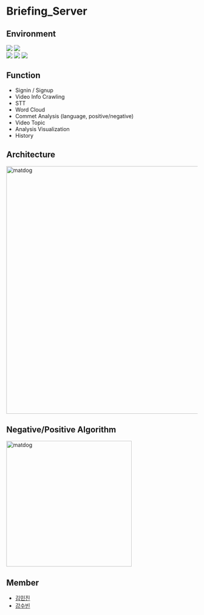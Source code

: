 # Briefing_Server


## Environment
![](https://img.shields.io/badge/Python-3.6.3-blue) ![](https://img.shields.io/badge/Ubuntu-18.0.4-orange) </br>
![](https://img.shields.io/badge/Django-3.2.6-green) ![](https://img.shields.io/badge/keras-2.6.0-skyblue) ![](https://img.shields.io/badge/konlpy-0.5.2-yellow)

## Function
- Signin / Signup</br>
- Video Info Crawling</br>
- STT</br>
- Word Cloud</br>
- Commet Analysis (language, positive/negative)</br>
- Video Topic</br>
- Analysis Visualization</br>
- History</br>


## Architecture
<img width="650" alt="matdog" src="https://user-images.githubusercontent.com/57608585/119436967-21657100-bd58-11eb-9c21-1d2af680aba0.png">


## Negative/Positive Algorithm
<img width="330" alt="matdog" src="https://user-images.githubusercontent.com/57608585/132206521-a27f8a0f-3c99-4772-a16f-42397556c42c.png">  


## Member
- [김민진](https://github.com/kim003512)
- [강수빈](https://github.com/ksb0511)
